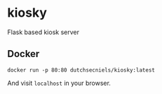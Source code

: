 # kiosky
Flask based kiosk server

## Docker
```
docker run -p 80:80 dutchsecniels/kiosky:latest
```

And visit `localhost` in your browser.
